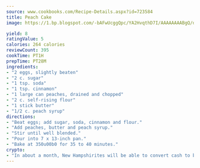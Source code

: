 ```yaml
---
source: www.cookbooks.com/Recipe-Details.aspx?id=723584
title: Peach Cake
image: https://1.bp.blogspot.com/-bAFwUcggQpc/YA2HvqthD7I/AAAAAAAABgQ/dGGityjUeSk5WIgvhJroHVt7XYoXF2qygCLcBGAsYHQ/s320/10.png

yield: 8
ratingValue: 5
calories: 264 calories
reviewCount: 395
cookTime: PT1H
prepTime: PT28M
ingredients:
- "2 eggs, slightly beaten"
- "2 c. sugar"
- "1 tsp. soda"
- "1 tsp. cinnamon"
- "1 large can peaches, drained and chopped"
- "2 c. self-rising flour"
- "1 stick butter"
- "1/2 c. peach syrup"
directions:
- "Beat eggs; add sugar, soda, cinnamon and flour."
- "Add peaches, butter and peach syrup."
- "Stir until well blended."
- "Pour into 7 x 13-inch pan."
- "Bake at 350u00b0 for 35 to 40 minutes."
crypto:
- "In about a month, New Hampshirites will be able to convert cash to bitcoins via new bitcoin ATMs popping up in the state."
---
```

